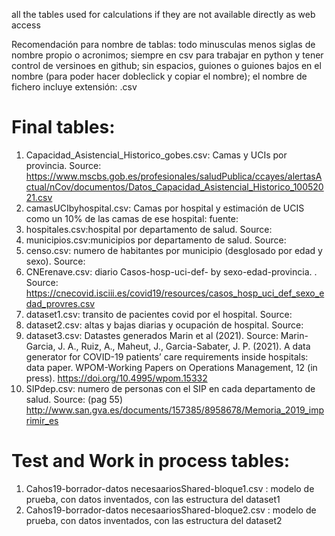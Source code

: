 all the tables used for calculations if they are not available directly as web access

Recomendación para nombre de tablas: todo minusculas menos siglas de nombre propio o acronimos; siempre en csv para trabajar en python y tener control de versinoes en github; sin espacios, guiones o guiones bajos en el nombre (para poder hacer dobleclick y copiar el nombre); el nombre de fichero incluye extensión: .csv
# Final tables:

1. Capacidad_Asistencial_Historico_gobes.csv: Camas y UCIs por provincia. Source: https://www.mscbs.gob.es/profesionales/saludPublica/ccayes/alertasActual/nCov/documentos/Datos_Capacidad_Asistencial_Historico_10052021.csv
2. camasUCIbyhospital.csv: Camas por hospital y estimación de UCIS como un 10% de las camas de ese hospital: fuente: 
3. hospitales.csv:hospital por departamento de salud. Source:
4. municipios.csv:municipios por departamento de salud. Source:
5. censo.csv: numero de habitantes por municipio (desglosado por edad y sexo). Source:
6. CNErenave.csv:  diario Casos-hosp-uci-def- by sexo-edad-provincia. . Source: https://cnecovid.isciii.es/covid19/resources/casos_hosp_uci_def_sexo_edad_provres.csv
7. dataset1.csv: transito de pacientes covid por el hospital. Source:
8. dataset2.csv: altas y bajas diarias y ocupación de hospital. Source:
9. dataset3.csv: Datastes generados Marin et al (2021). Source: Marin-Garcia, J. A., Ruiz, A., Maheut, J., Garcia-Sabater, J. P. (2021). A data generator for COVID-19 patients’ care requirements inside hospitals: data paper. WPOM-Working Papers on Operations Management, 12 (in press). https://doi.org/10.4995/wpom.15332
10. SIPdep.csv: numero de personas con el SIP en cada departamento de salud. Source: (pag 55) http://www.san.gva.es/documents/157385/8958678/Memoria_2019_imprimir_es 

# Test and Work in process tables:
1. Cahos19-borrador-datos necesaariosShared-bloque1.csv  : modelo de prueba, con datos inventados, con las estructura del dataset1
1. Cahos19-borrador-datos necesaariosShared-bloque2.csv  : modelo de prueba, con datos inventados, con las estructura del dataset2
